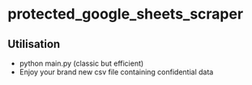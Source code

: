 # protected_google_sheets_scraper

## Utilisation

 - python main.py (classic but efficient)
 - Enjoy your brand new csv file containing confidential data
